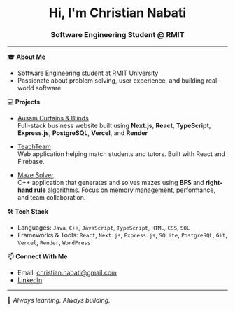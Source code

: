 <h1 align="center">Hi, I'm Christian Nabati</h1>
<h3 align="center">Software Engineering Student @ RMIT</h3>

---

🎓 **About Me**
- Software Engineering student at RMIT University  
- Passionate about problem solving, user experience, and building real-world software  

💻 **Projects**
- [Ausam Curtains & Blinds](https://www.ausamcurtains.com.au/)  
  Full-stack business website built using **Next.js**, **React**, **TypeScript**, **Express.js**, **PostgreSQL**, **Vercel**, and **Render**

- [TeachTeam](https://github.com/Chris-Nab/TeachTeam)  
  Web application helping match students and tutors. Built with React and Firebase.  

- [Maze Solver](https://github.com/Chris-Nab/MazeGeneration)  
  C++ application that generates and solves mazes using **BFS** and **right-hand rule** algorithms. Focus on memory management, performance, and team collaboration.

🛠 **Tech Stack**
- Languages: `Java`, `C++`, `JavaScript`, `TypeScript`, `HTML`, `CSS`, `SQL`
- Frameworks & Tools: `React`, `Next.js`, `Express.js`, `SQLite`, `PostgreSQL`, `Git`, `Vercel`, `Render`, `WordPress`

📫 **Connect With Me**
- Email: christian.nabati@gmail.com  
- [LinkedIn](https://www.linkedin.com/in/christian-nabati/)  

---

🧠 _Always learning. Always building._
